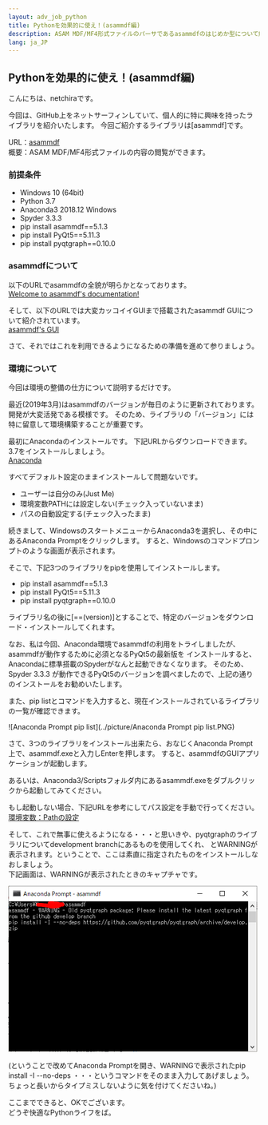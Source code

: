 ```yaml
---
layout: adv_job_python
title: Pythonを効果的に使え！(asammdf編)
description: ASAM MDF/MF4形式ファイルのパーサであるasammdfのはじめか型について解説します。
lang: ja_JP
---
```

## Pythonを効果的に使え！(asammdf編)
こんにちは、netchiraです。

今回は、GitHub上をネットサーフィンしていて、個人的に特に興味を持ったライブラリを紹介いたします。
今回ご紹介するライブラリは[asammdf]です。

URL：[asammdf](https://github.com/danielhrisca/asammdf)  
概要：ASAM MDF/MF4形式ファイルの内容の閲覧ができます。  


### 前提条件
- Windows 10 (64bit)
- Python 3.7
- Anaconda3 2018.12 Windows
- Spyder 3.3.3
- pip install asammdf==5.1.3
- pip install PyQt5==5.11.3
- pip install pyqtgraph==0.10.0


### asammdfについて
以下のURLでasammdfの全貌が明らかとなっております。  
[Welcome to asammdf's documentation!](https://asammdf.readthedocs.io/en/latest/)

そして、以下のURLでは大変カッコイイGUIまで搭載されたasammdf GUIについて紹介されています。  
[asammdf's GUI](https://asammdf.readthedocs.io/en/latest/gui.html)

さて、それではこれを利用できるようになるための準備を進めて参りましょう。


### 環境について
今回は環境の整備の仕方について説明するだけです。

最近(2019年3月)はasammdfのバージョンが毎日のように更新されております。開発が大変活発である模様です。
そのため、ライブラリの「バージョン」には特に留意して環境構築することが重要です。


最初にAnacondaのインストールです。
下記URLからダウンロードできます。3.7をインストールしましょう。  
[Anaconda](https://www.anaconda.com/distribution/)

すべてデフォルト設定のままインストールして問題ないです。
- ユーザーは自分のみ(Just Me)
- 環境変数PATHには設定しない(チェック入っていないまま)
- パスの自動設定する(チェック入ったまま)



続きまして、WindowsのスタートメニューからAnaconda3を選択し、その中にあるAnaconda Promptをクリックします。
すると、Windowsのコマンドプロンプトのような画面が表示されます。

そこで、下記3つのライブラリをpipを使用してインストールします。

- pip install asammdf==5.1.3
- pip install PyQt5==5.11.3
- pip install pyqtgraph==0.10.0

ライブラリ名の後に[==(version)]とすることで、特定のバージョンをダウンロード・インストールしてくれます。

なお、私は今回、Anaconda環境でasammdfの利用をトライしましたが、asammdfが動作するために必須となるPyQt5の最新版を
インストールすると、Anacondaに標準搭載のSpyderがなんと起動できなくなります。
そのため、Spyder 3.3.3 が動作できるPyQt5のバージョンを調べましたので、上記の通りのインストールをお勧めいたします。


また、pip listとコマンドを入力すると、現在インストールされているライブラリの一覧が確認できます。

![Anaconda Prompt pip list](../picture/Anaconda Prompt pip list.PNG)

さて、3つのライブラリをインストール出来たら、おなじくAnaconda Prompt上で、asammdf.exeと入力しEnterを押します。
すると、asammdfのGUIアプリケーションが起動します。

あるいは、Anaconda3/Scriptsフォルダ内にあるasammdf.exeをダブルクリックから起動してみてください。

もし起動しない場合、下記URLを参考にしてパス設定を手動で行ってください。  
[環境変数：Pathの設定](http://whitecat-student.hatenablog.com/entry/2016/12/28/193156)

そして、これで無事に使えるようになる・・・と思いきや、pyqtgraphのライブラリについてdevelopment branchにあるものを使用してくれ、
とWARNINGが表示されます。ということで、ここは素直に指定されたものをインストールしなおしましょう。  
下記画面は、WARNINGが表示されたときのキャプチャです。

![asammdf実行1回目](../picture/asammdf実行1回目.PNG)

(ということで改めてAnaconda Promptを開き、WARNINGで表示されたpip install -I --no-deps ・・・というコマンドをそのまま入力してあげましょう。
ちょっと長いからタイプミスしないように気を付けてくださいね。)  

ここまでできると、OKでございます。  
どうぞ快適なPythonライフをば。


